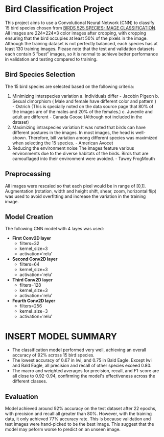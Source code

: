 # Bird Classification Project
This project aims to use a Convolutional Neural Network (CNN) to classify 15 bird species chosen from [BIRDS 525 SPECIES-IMAGE CLASSIFICATION](https://www.kaggle.com/datasets/gpiosenka/100-bird-species).  
All images are 224×224×3 color images after cropping, with cropping ensuring that the bird occupies at least 50% of the pixels in the image. Although the training dataset is not perfectly balanced, each species has at least 130 training images. Please note that the test and validation datasets each contain 5 "best" images, so it is normal to achieve better performance in validation and testing compared to training.


## Bird Species Selection
The 15 bird species are selected based on the following criteria:
1. Minimizing interspecies variation
   a. Individuals differ - Jacobin Pigeon
   b. Sexual dimorphism ( Male and female have different color and pattern ) - Ostrich
   (This is specially noted on the data source page that 80% of the images are of the males and 20% of the females.)
   c. Juvenile and adult are different - Canada Goose (Although not included in the dataset)
2. Maximizing intraspecies variation
It was noted that birds can have different postures in the images. In most images, the head is well-shown. Therefore, bill variation among different species was maximized when selecting the 15 species. - American Avocet
3. Reducing the environment noise
The images feature various environments due to the diverse habitats of the birds. Birds that are camouflaged into their environment were avoided. - Tawny FrogMouth

## Preprocessing
All images were rescaled so that each pixel would be in range of [0,1]. Augmentation (rotation, width and height shift, shear, zoom, horizontal flip) was used to avoid overfitting and increase the variation in the training image. 

## Model Creation
The following CNN model with 4 layes was used:
- **First Conv2D layer**
  - filters=32
  - kernel_size=3
  - activation='relu'
- **Second Conv2D layer** 
  - filters=64
  - kernel_size=3
  - activation='relu'
- **Third Conv2D layer**
  - filters=128
  - kernel_size=3
  - activation='relu'
- **Fourth Conv2D layer**
  - filters=256
  - kernel_size=3
  - activation='relu'
 
# INSERT MODEL SUMMARY
- The classification model performed very well, achieving an overall accuracy of 92% across 15 bird species.
- The lowest accuracy of 0.67 in Iwi, and 0.75 in Bald Eagle. Except Iwi and Bald Eagle, all precision and recall of other species exceed 0.80.
- The macro and weighted averages for precision, recall, and F1-score are all close to 0.92-0.94, confirming the model's effectiveness across the different classes.
    
## Evaluation
Model achieved around 92% accuracy on the test dataset after 22 epochs, with precision and recall all greater than 80%. However, with the training data, it only achieved 77% accuracy rate. This is because validation and test images were hand-picked to be the best image. This suggest that the model may peform worse to predict on an unseen image. 
